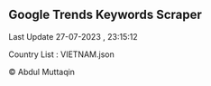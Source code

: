 

## Google Trends Keywords Scraper 
 
Last Update 27-07-2023 , 23:15:12

Country List :
VIETNAM.json



© Abdul Muttaqin 
